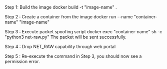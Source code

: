 Step 1: Build the image
	docker build -t "image-name" .

Step 2 : Create a container from the image
	docker run --name "container-name" "image-name"

Step 3 : Execute packet spoofing script
	docker exec "container-name" sh -c "python3 net-raw.py"
	The packet will be sent successfully. 

Step 4 : Drop NET_RAW capability through web portal

Step 5 : Re-execute the command in Step 3, you should now see a permission error. 
